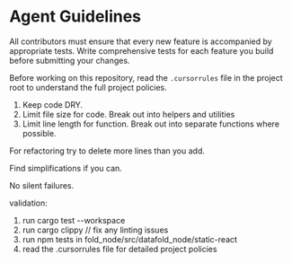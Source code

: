 # Agent Guidelines

All contributors must ensure that every new feature is accompanied by appropriate tests. Write comprehensive tests for each feature you build before submitting your changes.

Before working on this repository, read the `.cursorrules` file in the project root to understand the full project policies.

1. Keep code DRY.
2. Limit file size for code.  Break out into helpers and utilities
3. Limit line length for function.  Break out into separate functions where possible.

For refactoring try to delete more lines than you add.

Find simplifications if you can.

No silent failures.

validation:
1. run cargo test --workspace
2. run cargo clippy   // fix any linting issues
3. run npm tests in fold_node/src/datafold_node/static-react
4. read the .cursorrules file for detailed project policies
